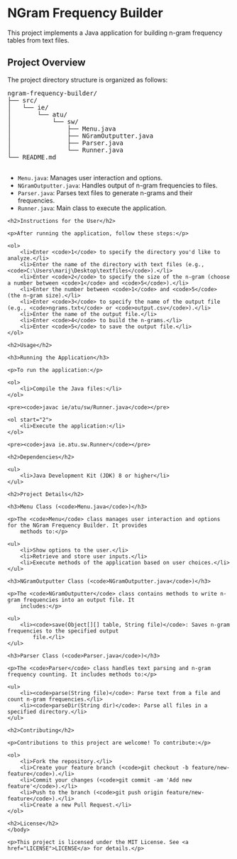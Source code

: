 <h1>NGram Frequency Builder</h1>
<p>This project implements a Java application for building n-gram frequency tables from text files.</p>

<h2>Project Overview</h2>

<p>The project directory structure is organized as follows:</p>

<pre>
ngram-frequency-builder/
├── src/
│   └── ie/
│       └── atu/
│           └── sw/
│               ├── Menu.java
│               ├── NGramOutputter.java
│               ├── Parser.java
│               └── Runner.java
└── README.md
    </pre>

<ul>
        <li><code>Menu.java</code>: Manages user interaction and options.</li>
        <li><code>NGramOutputter.java</code>: Handles output of n-gram frequencies to files.</li>
        <li><code>Parser.java</code>: Parses text files to generate n-grams and their frequencies.</li>
        <li><code>Runner.java</code>: Main class to execute the application.</li>
    </ul>

    <h2>Instructions for the User</h2>

    <p>After running the application, follow these steps:</p>

    <ol>
        <li>Enter <code>1</code> to specify the directory you'd like to analyze.</li>
        <li>Enter the name of the directory with text files (e.g., <code>C:\Users\marij\Desktop\textfiles</code>).</li>
        <li>Enter <code>2</code> to specify the size of the n-gram (choose a number between <code>1</code> and <code>5</code>).</li>
        <li>Enter the number between <code>1</code> and <code>5</code> (the n-gram size).</li>
        <li>Enter <code>3</code> to specify the name of the output file (e.g., <code>ngrams.txt</code> or <code>output.csv</code>).</li>
        <li>Enter the name of the output file.</li>
        <li>Enter <code>4</code> to build the n-grams.</li>
        <li>Enter <code>5</code> to save the output file.</li>
    </ol>

    <h2>Usage</h2>

    <h3>Running the Application</h3>

    <p>To run the application:</p>

    <ol>
        <li>Compile the Java files:</li>
    </ol>

    <pre><code>javac ie/atu/sw/Runner.java</code></pre>

    <ol start="2">
        <li>Execute the application:</li>
    </ol>

    <pre><code>java ie.atu.sw.Runner</code></pre>

    <h2>Dependencies</h2>

    <ul>
        <li>Java Development Kit (JDK) 8 or higher</li>
    </ul>

    <h2>Project Details</h2>

    <h3>Menu Class (<code>Menu.java</code>)</h3>

    <p>The <code>Menu</code> class manages user interaction and options for the NGram Frequency Builder. It provides
        methods to:</p>

    <ul>
        <li>Show options to the user.</li>
        <li>Retrieve and store user inputs.</li>
        <li>Execute methods of the application based on user choices.</li>
    </ul>

    <h3>NGramOutputter Class (<code>NGramOutputter.java</code>)</h3>

    <p>The <code>NGramOutputter</code> class contains methods to write n-gram frequencies into an output file. It
        includes:</p>

    <ul>
        <li><code>save(Object[][] table, String file)</code>: Saves n-gram frequencies to the specified output
            file.</li>
    </ul>

    <h3>Parser Class (<code>Parser.java</code>)</h3>

    <p>The <code>Parser</code> class handles text parsing and n-gram frequency counting. It includes methods to:</p>

    <ul>
        <li><code>parse(String file)</code>: Parse text from a file and count n-gram frequencies.</li>
        <li><code>parseDir(String dir)</code>: Parse all files in a specified directory.</li>
    </ul>

    <h2>Contributing</h2>

    <p>Contributions to this project are welcome! To contribute:</p>

    <ol>
        <li>Fork the repository.</li>
        <li>Create your feature branch (<code>git checkout -b feature/new-feature</code>).</li>
        <li>Commit your changes (<code>git commit -am 'Add new feature'</code>).</li>
        <li>Push to the branch (<code>git push origin feature/new-feature</code>).</li>
        <li>Create a new Pull Request.</li>
    </ol>

    <h2>License</h2>
    </body>

    <p>This project is licensed under the MIT License. See <a href="LICENSE">LICENSE</a> for details.</p>

</body>

</html>
